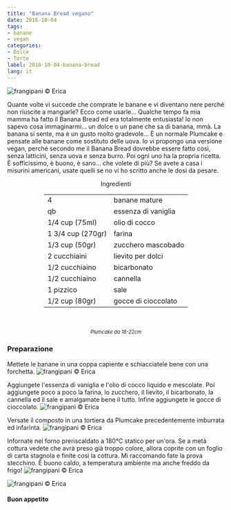 ```yaml
---
title: "Banana Bread vegano"
date: 2016-10-04
tags:
- banane
- vegan
categories:
- Dolce
- Torte
label: 2016-10-04-banana-bread
lang: it
---
```

![](header.jpg "frangipani © Erica")

Quante volte vi succede che comprate le banane e vi diventano nere perché non riuscite a mangiarle? Ecco come usarle... Qualche tempo fa mia mamma ha fatto il Banana Bread ed era totalmente entusiasta! Io non sapevo cosa immaginarmi... un dolce o un pane che sa di banana, mmà. La banana si sente, ma è un gusto molto gradevole... È un normale Plumcake e pensate alle banane come sostituto delle uova. Io vi propongo una versione vegan, perché secondo me il Banana Bread dovrebbe essere fatto così, senza latticini, senza uova e senza burro. Poi ogni uno ha la propria ricetta. È sofficissimo, è buono, è sano... che volete di più? Se avete a casa i misurini americani, usate quelli se no vi ho scritto anche le dosi da pesare.

<div id="wrapper" style="text-align: center">
  <div id="yourdiv" style="display: inline-block;">
    <div class="ingredients">
      <div class="ingredients-title">Ingredienti</div>
      <table>
        <tbody>
          <tr>
            <td>4</td>
            <td>banane mature</td>
          </tr>
          <tr>
            <td>qb</td>
            <td>essenza di vaniglia</td>
          </tr>
          <tr>
            <td>1/4 cup (75ml)</td>
            <td>olio di cocco</td>
          </tr>
          <tr>
            <td>1 3/4 cup (270gr)</td>
            <td>farina</td>
          </tr>
          <tr>
            <td>1/3 cup (50gr)</td>
            <td>zucchero mascobado</td>
          </tr>
          <tr>
            <td>2 cucchiaini</td>
            <td>lievito per dolci</td>
          </tr>
          <tr>
            <td>1/2 cucchiaino</td>
            <td>bicarbonato</td>
          </tr>
          <tr>
            <td>1/2 cucchiaino</td>
            <td>cannella</td>
          </tr>
          <tr>
            <td>1 pizzico</td>
            <td>sale</td>
          </tr>
          <tr>
            <td>1/2 cup (80gr)</td>
            <td>gocce di cioccolato</td>  
          </tr>
        </tbody>
      </table>
      <br></br>
      <i class="pull-right" style="font-size: 80%;">Plumcake da 18-22cm</i>
    </div>
  </div>
</div>


<h3>
  <font color="grey">
    <i class="fa-solid fa-gears"></i>
  </font> Preparazione
</h3>

Mettete le banane in una coppa capiente e schiacciatele bene con una forchetta. 
![](ingredienti.jpg "frangipani © Erica")

Aggiungete l'essenza di vaniglia e l'olio di cocco liquido e mescolate. Poi aggiungete poco a poco la farina, lo zucchero, il lievito, il bicarbonato, la cannella ed il sale e amalgamate bene il tutto. Infine aggiungete le gocce di cioccolato.
![](impasto.jpg "frangipani © Erica")

Versate il composto in una tortiera da Plumcake precedentemente imburrata ed infarinta.
![](teglia.jpg "frangipani © Erica")

Infornate nel forno preriscaldato a 180°C statico per un'ora. Se a metà cottura vedete che avrà preso già troppo colore, allora coprite con un foglio di carta stagnola e finite così la cottura. Mi raccomando fate la prova stecchino. È buono caldo, a temperatura ambiente ma anche freddo da frigo!
![](risultato1.jpg "frangipani © Erica")

![](risultato2.jpg "frangipani © Erica")


<h4>Buon appetito
  <font color="red">
    <i class="fa-regular fa-face-smile"></i>
  </font>
</h4>
